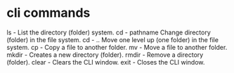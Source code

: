 # cli commands
ls -	List the directory (folder) system.
cd -  pathname	Change directory (folder) in the file system.
cd - ..	Move one level up (one folder) in the file system.
cp -	Copy a file to another folder.
mv -	Move a file to another folder.
mkdir -	Creates a new directory (folder).
rmdir -	Remove a directory (folder).
clear -	Clears the CLI window.
exit  -	Closes the CLI window.